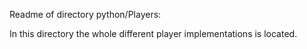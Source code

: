 Readme of directory python/Players:

In this directory the whole different player implementations is located.